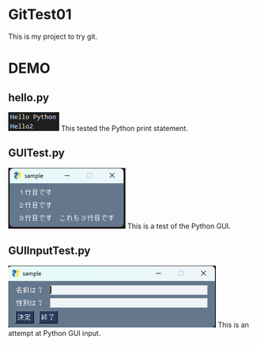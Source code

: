 # GitTest01
This is my project to try git.

# DEMO
## hello.py
<img src="img/hello.png">
This tested the Python print statement.

## GUITest.py
<img src="img/GUITest.png">
This is a test of the Python GUI.

## GUIInputTest.py
<img src="img/GUIInputTest.png">
This is an attempt at Python GUI input.


